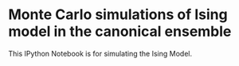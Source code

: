 # Monte Carlo simulations of Ising model in the canonical ensemble

This IPython Notebook is for simulating the Ising Model.
